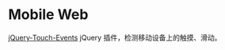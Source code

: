 Mobile Web
===========

[jQuery-Touch-Events](https://github.com/Ju2ender/jQuery-Touch-Events)
jQuery 插件，检测移动设备上的触摸、滑动。
